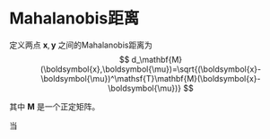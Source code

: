 # Mahalanobis距离

定义两点 $\mathbf{x},\mathbf{y}$ 之间的Mahalanobis距离为
$$ d_\mathbf{M}(\boldsymbol{x},\boldsymbol{\mu})=\sqrt{(\boldsymbol{x}-\boldsymbol{\mu})^\mathsf{T}\mathbf{M}(\boldsymbol{x}-\boldsymbol{\mu})} $$

其中 $\mathbf{M}$ 是一个正定矩阵。

当